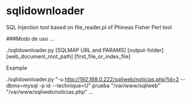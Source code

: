 # sqlidownloader
SQL Injection tool based on file_reader.pl of Phineas Fisher Perl tool

###Modo de uso
...

./sqlidownloader.py [SQLMAP URL and PARAMS] [output-folder] [web_document_root_path] [first_file_or_index_file]

Example

./sqlidownloader.py "-u http://192.168.0.222/sqliweb/noticias.php?id=2 --dbms=mysql -p id --technique=U" prueba "/var/www/sqliweb" "/var/www/sqliweb/noticias.php"
...
